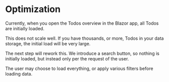 # Optimization

Currently, when you open the Todos overview in the Blazor app, all Todos are initially loaded.

This does not scale well. If you have thousands, or more, Todos in your data storage, the initial load will be very large.

The next step will rework this. We introduce a search button, so nothing is initially loaded, but instead only per the request of the user.

The user may choose to load everything, or apply various filters before loading data.

